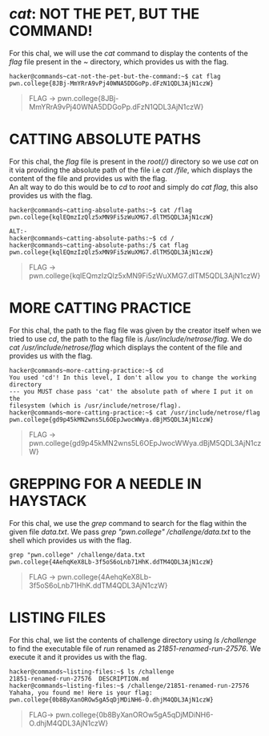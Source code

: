 # _cat_: NOT THE PET, BUT THE COMMAND!
For this chal, we will use the _cat_ command to display the contents of the _flag_ file present in the _~_ directory, which provides us with the flag.
```
hacker@commands~cat-not-the-pet-but-the-command:~$ cat flag
pwn.college{8JBj-MmYRrA9vPj40WNA5DDGoPp.dFzN1QDL3AjN1czW}
```
> FLAG -> pwn.college{8JBj-MmYRrA9vPj40WNA5DDGoPp.dFzN1QDL3AjN1czW}

# CATTING ABSOLUTE PATHS
For this chal, the _flag_ file is present in the _root(/)_ directory so we use _cat_ on it via providing the absolute path of the file i.e _cat /file_, which displays the content of the file and provides us with the flag.  
An alt way to do this would be to _cd_ to _root_ and simply do _cat flag_, this also provides us with the flag.
```
hacker@commands~catting-absolute-paths:~$ cat /flag
pwn.college{kqlEQmzIzQlz5xMN9Fi5zWuXMG7.dlTM5QDL3AjN1czW}

ALT:-
hacker@commands~catting-absolute-paths:~$ cd /
hacker@commands~catting-absolute-paths:/$ cat flag
pwn.college{kqlEQmzIzQlz5xMN9Fi5zWuXMG7.dlTM5QDL3AjN1czW}

```
> FLAG -> pwn.college{kqlEQmzIzQlz5xMN9Fi5zWuXMG7.dlTM5QDL3AjN1czW}

# MORE CATTING PRACTICE
For this chal, the path to the flag file was given by the creator itself when we tried to use _cd_, the path to the flag file is _/usr/include/netrose/flag_. We do _cat /usr/include/netrose/flag_ which displays the content of the file and provides us with the flag.
```
hacker@commands~more-catting-practice:~$ cd
You used 'cd'! In this level, I don't allow you to change the working directory
--- you MUST chase pass 'cat' the absolute path of where I put it on the
filesystem (which is /usr/include/netrose/flag).
hacker@commands~more-catting-practice:~$ cat /usr/include/netrose/flag
pwn.college{gd9p45kMN2wns5L6OEpJwocWWya.dBjM5QDL3AjN1czW}
```
> FLAG -> pwn.college{gd9p45kMN2wns5L6OEpJwocWWya.dBjM5QDL3AjN1czW}

# GREPPING FOR A NEEDLE IN HAYSTACK
For this chal, we use the _grep_ command to search for the flag within the given file _data.txt_. We pass _grep "pwn.college" /challenge/data.txt_ to the shell which provides us with the flag.
```
grep "pwn.college" /challenge/data.txt
pwn.college{4AehqKeX8Lb-3f5oS6oLnb71HhK.ddTM4QDL3AjN1czW}
```
> FLAG -> pwn.college{4AehqKeX8Lb-3f5oS6oLnb71HhK.ddTM4QDL3AjN1czW}

# LISTING FILES
For this chal, we list the contents of challenge directory using _ls /challenge_ to find the executable file of _run_ renamed as _21851-renamed-run-27576_. We execute it and it provides us with the flag.
```
hacker@commands~listing-files:~$ ls /challenge
21851-renamed-run-27576  DESCRIPTION.md
hacker@commands~listing-files:~$ /challenge/21851-renamed-run-27576
Yahaha, you found me! Here is your flag:
pwn.college{0b8ByXanOROw5gA5qDjMDiNH6-O.dhjM4QDL3AjN1czW}
```
> FLAG-> pwn.college{0b8ByXanOROw5gA5qDjMDiNH6-O.dhjM4QDL3AjN1czW}
